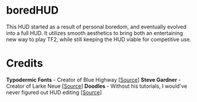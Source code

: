 # boredHUD

This HUD started as a result of personal boredom, and eventually evolved into a full HUD. It utilizes smooth aesthetics to bring both an entertaining new way to play TF2, while still keeping the HUD viable for competitive use.

# Credits
**Typodermic Fonts** - Creator of Blue Highway [[Source](http://www.dafont.com/typodermic.d1705)]
**Steve Gardner** - Creator of Larke Neue [[Source](http://www.dafont.com/steve-gardner.d5188)]
**Doodles** - Without his tutorials, I would've never figured out HUD editing
[[Source](http://doodlesstuff.com/?tutorial=tf2hud)]
